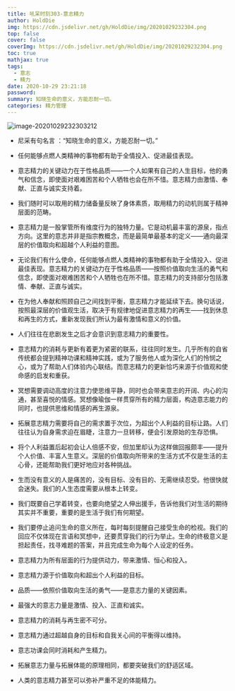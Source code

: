 ```yaml
---
title: 吼呆时刻303-意志精力
author: HoldDie
img: https://cdn.jsdelivr.net/gh/HoldDie/img/20201029232304.png
top: false
cover: false
coverImg: https://cdn.jsdelivr.net/gh/HoldDie/img/20201029232304.png
toc: true
mathjax: true
tags:
  - 意志
  - 精力
date: 2020-10-29 23:21:18
password:
summary: 知晓生命的意义，方能忍耐一切。
categories: 精力管理
---
```




![image-20201029232303212](https://cdn.jsdelivr.net/gh/HoldDie/img/20201029232304.png)



- 尼采有句名言 ：“知晓生命的意义，方能忍耐一切。”

- 任何能够点燃人类精神的事物都有助于全情投入、促进最佳表现。

- 意志精力的关键动力在于性格品质——一个人如果有自己的人生目标，他的勇气和信念，即使面对艰难困苦和个人牺牲也会在所不惜。意志精力由激情、奉献、正直与诚实支持着。

- 我们随时可以取用的精力储备量反映了身体素质，取用精力的动机则属于精神层面的范畴。

- 意志精力是一股掌管所有维度行为的独特力量。它是动机最丰富的源泉，指点方向。这里的意志并非是指宗教概念，而是最简单最基本的定义——通向最深层的价值取向和超越个人利益的意图。

- 无论我们有什么使命，任何能够点燃人类精神的事物都有助于全情投入、促进最佳表现。意志精力的关键动力在于性格品质——按照价值取向生活的勇气和信念，即使面对艰难困苦和个人牺牲也在所不惜。意志精力的支持部分包括激情、奉献、正直与诚实。

- 在为他人奉献和照顾自己之间找到平衡，意志精力才能延续下去。换句话说，按照最深层的价值观生活，取决于有规律地促进意志精力的再生——找到休息和再生的方式，重新发现我们所认为最有激情和意义的价值。

- 人们往往在悲剧发生之后才会意识到意志精力的重要性。

- 意志精力的消耗与更新有着更为紧密的联系，往往同时发生。几乎所有的自省传统都会提到精神功课和精神实践，或为了服务他人或为深化人们的怜悯之心，或为了帮助人们体验内心联结。而意志精力的更新恰巧来源于价值观和使命感的启发和重获。

- 冥想需要调动高度的注意力使思维平静，同时也会带来意志的开阔、内心的沟通，甚至喜悦的情感。冥想像瑜伽一样贯穿所有的精力层面，构造意志能力的同时，也提供思维和情感的再生源泉。

- 拓展意志精力需要将自己的需求置于次位，为超出个人利益的目标让路。人们往往认为自身需求迫在眉睫，注意力一旦转移，便会引发原始的生存恐惧。

- 将个人利益置后起初会让人倍感不安，但加里却认为这样做回报颇丰——提升个人价值、丰富人生意义。深层的价值取向所带来的生活方式不仅是生活的主心骨，还能帮助我们更好地应对各种挑战。

- 生而没有意义的人是痛苦的，没有目标、没有目的、无需继续忍受。他很快就会迷失。我们的人生态度需要从根本上转变。

- 我们既要自己学着转变，也要向绝望之人伸出援手，告诉他我们对生活的期待其实并不重要，重要的是生活于我们有何期望。

- 我们要停止追问生命的意义所在，每时每刻提醒自己接受生命的检视。我们的回应不仅体现在言语和冥想中，还要贯穿我们的行为举止。生命的终极意义是担起责任，找寻难题的答案，并且完成生命为每个人设定的任务。

- 意志精力为所有层面的行为提供动力，带来激情、恒心和投入。

- 意志精力源于价值取向和超出个人利益的目标。

- 品质——依照价值取向生活的勇气——是意志力量的关键因素。

- 最强大的意志力量是激情、投入、正直和诚实。

- 意志精力的消耗与再生密不可分。

- 意志精力通过超越自身的目标和自我关心间的平衡得以维持。

- 意志功课会同时消耗和产生精力。

- 拓展意志力量与拓展体能的原理相同，都要突破我们的舒适区域。

- 人类的意志精力甚至可以弥补严重不足的体能精力。

   